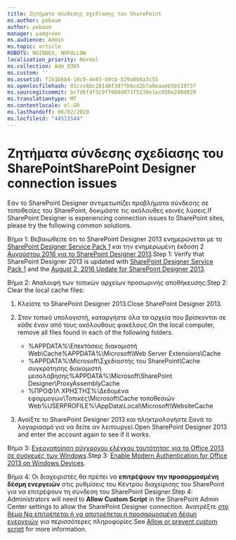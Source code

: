 ```yaml
---
title: Ζητήματα σύνδεσης σχεδίασης του SharePoint
ms.author: pebaum
author: pebaum
manager: pamgreen
ms.audience: Admin
ms.topic: article
ROBOTS: NOINDEX, NOFOLLOW
localization_priority: Normal
ms.collection: Adm_O365
ms.custom: ''
ms.assetid: f2b1b6b4-10c9-4e83-b9cb-529a0b8a3c55
ms.openlocfilehash: 01ccc6bc28148f397fb6cd2b7a0eaaeb5b51973f
ms.sourcegitcommit: bc7d6f4f3c9f7060d073f5130e1ec856e248d020
ms.translationtype: MT
ms.contentlocale: el-GR
ms.lasthandoff: 06/02/2020
ms.locfileid: "44511544"
---
```

# <a name="sharepoint-designer-connection-issues"></a><span data-ttu-id="d955c-102">Ζητήματα σύνδεσης σχεδίασης του SharePoint</span><span class="sxs-lookup"><span data-stu-id="d955c-102">SharePoint Designer connection issues</span></span> 

<span data-ttu-id="d955c-103">Εάν το SharePoint Designer αντιμετωπίζει προβλήματα σύνδεσης σε τοποθεσίες του SharePoint, δοκιμάστε τις ακόλουθες κοινές λύσεις.</span><span class="sxs-lookup"><span data-stu-id="d955c-103">If SharePoint Designer is experiencing connection issues to SharePoint sites, please try the following common solutions.</span></span>

<span data-ttu-id="d955c-104">Βήμα 1: Βεβαιωθείτε ότι το SharePoint Designer 2013 ενημερώνεται με το [SharePoint Designer Service Pack 1](https://support.microsoft.com/help/2817441/description-of-microsoft-sharepoint-designer-2013-service-pack-1-sp1) και την ενημερωμένη έκδοση 2 [Αυγούστου 2016 για το SharePoint Designer 2013](https://support.microsoft.com/help/3114721/august-2-2016-update-for-sharepoint-designer-2013-kb3114721).</span><span class="sxs-lookup"><span data-stu-id="d955c-104">Step 1: Verify that SharePoint Designer 2013 is updated with [SharePoint Designer Service Pack 1](https://support.microsoft.com/help/2817441/description-of-microsoft-sharepoint-designer-2013-service-pack-1-sp1) and the [August 2, 2016 Update for SharePoint Designer 2013](https://support.microsoft.com/help/3114721/august-2-2016-update-for-sharepoint-designer-2013-kb3114721).</span></span>



<span data-ttu-id="d955c-105">Βήμα 2: Απαλοιφή των τοπικών αρχείων προσωρινής αποθήκευσης:</span><span class="sxs-lookup"><span data-stu-id="d955c-105">Step 2: Clear the local cache files:</span></span>

1. <span data-ttu-id="d955c-106">Κλείστε το SharePoint Designer 2013.</span><span class="sxs-lookup"><span data-stu-id="d955c-106">Close SharePoint Designer 2013.</span></span>

2. <span data-ttu-id="d955c-107">Στον τοπικό υπολογιστή, καταργήστε όλα τα αρχεία που βρίσκονται σε κάθε έναν από τους ακόλουθους φακέλους.</span><span class="sxs-lookup"><span data-stu-id="d955c-107">On the local computer, remove all files found in each of the following folders.</span></span>

    - <span data-ttu-id="d955c-108">%APPDATA%\Επεκτάσεις διακομιστή Web\Cache</span><span class="sxs-lookup"><span data-stu-id="d955c-108">%APPDATA%\Microsoft\Web Server Extensions\Cache</span></span>
    - <span data-ttu-id="d955c-109">%APPDATA%\Microsoft\Σχεδιαστής του SharePoint\Cache συγκρότησης διακομιστή μεσολάβησης</span><span class="sxs-lookup"><span data-stu-id="d955c-109">%APPDATA%\Microsoft\SharePoint Designer\ProxyAssemblyCache</span></span>
    - <span data-ttu-id="d955c-110">%ΠΡΟΦΊΛ ΧΡΗΣΤΗΣ%\Δεδομένα εφαρμογών\Τοπικές\Microsoft\Cache τοποθεσιών Web</span><span class="sxs-lookup"><span data-stu-id="d955c-110">%USERPROFILE%\AppData\Local\Microsoft\WebsiteCache</span></span>

3. <span data-ttu-id="d955c-111">Ανοίξτε το SharePoint Designer 2013 και πληκτρολογήστε ξανά το λογαριασμό για να δείτε αν λειτουργεί.</span><span class="sxs-lookup"><span data-stu-id="d955c-111">Open SharePoint Designer 2013 and enter the account again to see if it works.</span></span>

<span data-ttu-id="d955c-112">Βήμα 3: [Ενεργοποίηση σύγχρονου ελέγχου ταυτότητας για το Office 2013 σε συσκευές των Windows](https://docs.microsoft.com/microsoft-365/admin/security-and-compliance/enable-modern-authentication).</span><span class="sxs-lookup"><span data-stu-id="d955c-112">Step 3: [Enable Modern Authentication for Office 2013 on Windows Devices](https://docs.microsoft.com/microsoft-365/admin/security-and-compliance/enable-modern-authentication).</span></span>

<span data-ttu-id="d955c-113">Βήμα 4: Οι διαχειριστές θα πρέπει να **επιτρέψουν την προσαρμοσμένη δέσμη ενεργειών** στις ρυθμίσεις του Κέντρου διαχείρισης του SharePoint για να επιτρέψουν τη σύνδεση του SharePoint Designer.</span><span class="sxs-lookup"><span data-stu-id="d955c-113">Step 4: Administrators will need to **Allow Custom Script** in the SharePoint Admin Center settings to allow the SharePoint Designer connection.</span></span> <span data-ttu-id="d955c-114">Ανατρέξτε [στο θέμα Να επιτρέπεται ή να αποτρέπεται η προσαρμοσμένη δέσμη ενεργειών](https://docs.microsoft.com/sharepoint/allow-or-prevent-custom-script) για περισσότερες πληροφορίες.</span><span class="sxs-lookup"><span data-stu-id="d955c-114">See [Allow or prevent custom script](https://docs.microsoft.com/sharepoint/allow-or-prevent-custom-script) for more information.</span></span>


